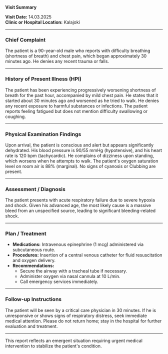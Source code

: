 

**Visit Summary**

**Visit Date:** 14.03.2025  
**Clinic or Hospital Location:** Kalajoki  

---

### **Chief Complaint**
The patient is a 90-year-old male who reports with difficulty breathing (shortness of breath) and chest pain, which began approximately 30 minutes ago. He denies any recent trauma or falls.

---

### **History of Present Illness (HPI)**
The patient has been experiencing progressively worsening shortness of breath for the past hour, accompanied by mild chest pain. He states that it started about 30 minutes ago and worsened as he tried to walk. He denies any recent exposure to harmful substances or infections. The patient reports feeling fatigued but does not mention difficulty swallowing or coughing.

---

### **Physical Examination Findings**
Upon arrival, the patient is conscious and alert but appears significantly dehydrated. His blood pressure is 90/55 mmHg (hypotensive), and his heart rate is 120 bpm (tachycardic). He complains of dizziness upon standing, which worsens when he attempts to walk. The patient's oxygen saturation level on room air is 88% (marginal). No signs of cyanosis or Clubbing are present.

---

### **Assessment / Diagnosis**
The patient presents with acute respiratory failure due to severe hypoxia and shock. Given his advanced age, the most likely cause is a massive bleed from an unspecified source, leading to significant bleeding-related shock.

---

### **Plan / Treatment**
- **Medications:** Intravenous epinephrine (1 mcg) administered via subcutaneous route.
- **Procedures:** Insertion of a central venous catheter for fluid resuscitation and oxygen delivery.
- **Recommendations:**
  - Secure the airway with a tracheal tube if necessary.
  - Administer oxygen via nasal cannula at 10 L/min.
  - Call emergency services immediately.

---

### **Follow-up Instructions**
The patient will be seen by a critical care physician in 30 minutes. If he is unresponsive or shows signs of respiratory distress, seek immediate medical attention. Please do not return home; stay in the hospital for further evaluation and treatment.

--- 

This report reflects an emergent situation requiring urgent medical intervention to stabilize the patient's condition.